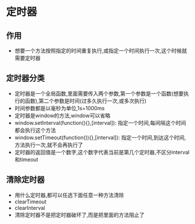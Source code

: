 # 定时器

## 作用

* 想要一个方法按照指定的时间重复执行,或指定一个时间执行一次,这个时候就需要定时器

## 定时器分类

* 定时器是一个全局函数,里面需要传入两个参数,第一个参数是一个函数(想要执行的函数),第二个参数是时间(过多久执行一次,或多次执行)
* 时间参数都是以毫秒为单位,1s=1000ms
* 定时器是window的方法,window可以省略
* window.setInterval(function(){},[interval]): 指定一个时间,每间隔这个时间都会执行这个方法
* window.setTimeout(function()){},[interval]): 指定一个时间,到达这个时间,方法执行一次,就不会再执行了
* 定时器的返回值是一个数字,这个数字代表当前是第几个定时器,不区分interval和timeout

## 清除定时器

* 用什么定时器,都可以任选下面任意一种方法清除
* clearTimeout
* clearInterval
* 清除定时器不是把定时器破坏了,而是把里面的方法阻止了
